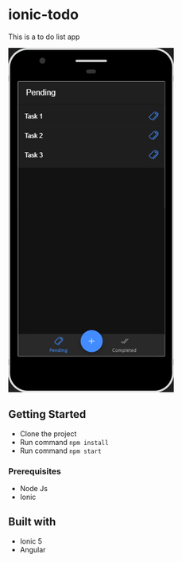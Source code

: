 # ionic-todo

This is a to do list app

![Ionic calculator](https://raw.githubusercontent.com/rrc011/ionic-todo/main/Screenshot_2.png)

## Getting Started
- Clone the project
- Run command ```npm install```
- Run command ```npm start```


### Prerequisites

- Node Js
- Ionic

## Built with

* Ionic 5
* Angular

